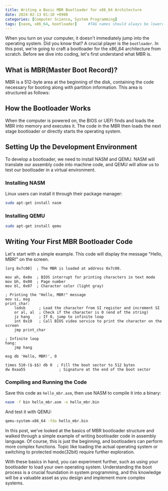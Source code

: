 ```yaml
---
title: Writing a Basic MBR Bootloader for x86_64 Architecture
date: 2024-02-13 01:10 +0900
categories: [Computer Science, System Programming]
tags: [nasm, x86_64, bootloader]     #TAG names should always be lowercase
---
```

When you turn on your computer, it doesn't immediately jump into the operating system.
Did you know that?
A crucial player is the `bootloader`.
In this post, we're going to craft a bootloader for the x86_64 architecture from scratch.
Before we dive into coding, let's first understand what MBR is.

## What is MBR(Master Boot Record)?
MBR is a 512-byte area at the beginning of the disk, containing the code necessary for booting along with partition information.
This area is structured as follows:

## How the Bootloader Works
When the computer is powered on, the BIOS or UEFI finds and loads the MBR into memory and executes it.
The code in the MBR then loads the next stage bootloader or directly starts the operating system.

## Setting Up the Development Environment
To develop a bootloader, we need to install NASM and QEMU. NASM will translate our assembly code into machine code, and QEMU will allow us to test our bootloader in a virtual environment.

### Installing NASM
Linux users can install it through their package manager:
```bash
sudo apt-get install nasm
```

### Installing QEMU
```bash
sudo apt-get install qemu
```

## Writing Your First MBR Bootloader Code
Let's start with a simple example.
This code will display the message "Hello, MBR!" on the screen.

```
[org 0x7c00]  ; The MBR is loaded at address 0x7c00.

mov ah, 0x0e  ; BIOS interrupt for printing characters in text mode
mov bh, 0x00  ; Page number
mov bl, 0x07  ; Character color (light gray)

; Printing the "Hello, MBR!" message
mov si, msg
print_char:
    lodsb      ; Load the character from SI register and increment SI
    or al, al  ; Check if the character is 0 (end of the string)
    jz hang    ; If 0, jump to infinite loop
    int 0x10   ; Call BIOS video service to print the character on the screen
    jmp print_char

; Infinite loop
hang:
    jmp hang

msg db 'Hello, MBR!', 0

times 510-($-$$) db 0  ; Fill the boot sector to 512 bytes
dw 0xaa55               ; Signature at the end of the boot sector
```

### Compiling and Running the Code
Save this code as `hello_mbr.asm`, then use NASM to compile it into a binary:

```bash
nasm -f bin hello_mbr.asm -o hello_mbr.bin
```
And test it with QEMU:
```bash
qemu-system-x86_64 -fda hello_mbr.bin
```

In this post, we've looked at the basics of MBR bootloader structure and walked through a simple example of writing bootloader code in assembly language.
Of course, this is just the beginning, and bootloaders can perform more complex functions.
Topic like loading the actual operating system or switching to protected mode(32bit) require further exploration.

With these basics in hand, you can experiment further, such as using your bootloader to load your own operating system.
Understanding the boot process is a crucial foundation in system programming, and this knowledge will be a valuable asset as you design and implement more complex systems.